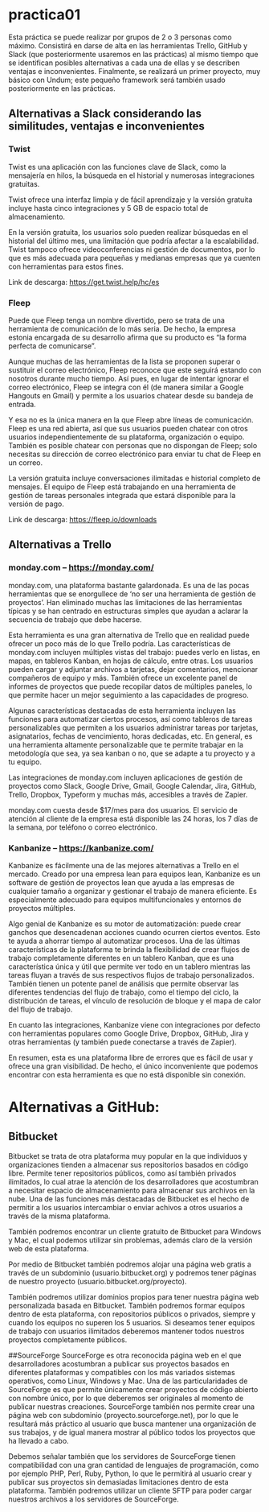 # practica01
Esta práctica se puede realizar por grupos de 2 o 3 personas como máximo. Consistirá en darse de alta en las herramientas Trello, GitHub y Slack (que posteriormente usaremos en las prácticas) al mismo tiempo que se identifican posibles alternativas a cada una de ellas y se describen ventajas e inconvenientes. Finalmente, se realizará un primer proyecto, muy básico con Undum; este pequeño framework será también usado posteriormente en las prácticas.

## Alternativas a Slack considerando las similitudes, ventajas e inconvenientes
### Twist
Twist es una aplicación con las funciones clave de Slack, como la mensajería en hilos, la búsqueda en el historial y numerosas integraciones gratuitas.

Twist ofrece una interfaz limpia y de fácil aprendizaje y la versión gratuita incluye hasta cinco integraciones y 5 GB de espacio total de almacenamiento.

En la versión gratuita, los usuarios solo pueden realizar búsquedas en el historial del último mes, una limitación que podría afectar a la escalabilidad. Twist tampoco ofrece videoconferencias ni gestión de documentos, por lo que es más adecuada para pequeñas y medianas empresas que ya cuenten con herramientas para estos fines.

Link de descarga: https://get.twist.help/hc/es

### Fleep
Puede que Fleep tenga un nombre divertido, pero se trata de una herramienta de comunicación de lo más seria. De hecho, la empresa estonia encargada de su desarrollo afirma que su producto es “la forma perfecta de comunicarse”.

Aunque muchas de las herramientas de la lista se proponen superar o sustituir el correo electrónico, Fleep reconoce que este seguirá estando con nosotros durante mucho tiempo. Así pues, en lugar de intentar ignorar el correo electrónico, Fleep se integra con él (de manera similar a Google Hangouts en Gmail) y permite a los usuarios chatear desde su bandeja de entrada.

Y esa no es la única manera en la que Fleep abre líneas de comunicación. Fleep es una red abierta, así que sus usuarios pueden chatear con otros usuarios independientemente de su plataforma, organización o equipo. También es posible chatear con personas que no dispongan de Fleep; solo necesitas su dirección de correo electrónico para enviar tu chat de Fleep en un correo.

La versión gratuita incluye conversaciones ilimitadas e historial completo de mensajes. El equipo de Fleep está trabajando en una herramienta de gestión de tareas personales integrada que estará disponible para la versión de pago.

Link de descarga: https://fleep.io/downloads


## Alternativas a Trello
### monday.com – https://monday.com/
monday.com, una plataforma bastante galardonada. Es una de las pocas herramientas que se enorgullece de ‘no ser una herramienta de gestión de proyectos’. Han eliminado muchas las limitaciones de las herramientas típicas y se han centrado en estructuras simples que ayudan a aclarar la secuencia de trabajo que debe hacerse.

Esta herramienta es una gran alternativa de Trello que en realidad puede ofrecer un poco más de lo que Trello podría. Las características de monday.com incluyen múltiples vistas del trabajo: puedes verlo en listas, en mapas, en tableros Kanban, en hojas de cálculo, entre otras. Los usuarios pueden cargar y adjuntar archivos a tarjetas, dejar comentarios, mencionar compañeros de equipo y más. También ofrece un excelente panel de informes de proyectos que puede recopilar datos de múltiples paneles, lo que permite hacer un mejor seguimiento a las capacidades de progreso.

Algunas características destacadas de esta herramienta incluyen las funciones para automatizar ciertos procesos, así como tableros de tareas personalizables que permiten a los usuarios administrar tareas por tarjetas, asignatarios, fechas de vencimiento, horas dedicadas, etc. En general, es una herramienta altamente personalizable que te permite trabajar en la metodología que sea, ya sea kanban o no, que se adapte a tu proyecto y a tu equipo.

Las integraciones de monday.com incluyen aplicaciones de gestión de proyectos como Slack, Google Drive, Gmail, Google Calendar, Jira, GitHub, Trello, Dropbox, Typeform y muchas más, accesibles a través de Zapier.

monday.com cuesta desde $17/mes para dos usuarios. El servicio de atención al cliente de la empresa está disponible las 24 horas, los 7 días de la semana, por teléfono o correo electrónico.

### Kanbanize – https://kanbanize.com/
Kanbanize es fácilmente una de las mejores alternativas a Trello en el mercado. Creado por una empresa lean para equipos lean, Kanbanize es un software de gestión de proyectos lean que ayuda a las empresas de cualquier tamaño a organizar y gestionar el trabajo de manera eficiente. Es especialmente adecuado para equipos multifuncionales y entornos de proyectos múltiples.

Algo genial de Kanbanize es su motor de automatización: puede crear ganchos que desencadenan acciones cuando ocurren ciertos eventos. Esto te ayuda a ahorrar tiempo al automatizar procesos. Una de las últimas características de la plataforma te brinda la flexibilidad de crear flujos de trabajo completamente diferentes en un tablero Kanban, que es una característica única y útil que permite ver todo en un tablero mientras las tareas fluyan a través de sus respectivos flujos de trabajo personalizados. También tienen un potente panel de análisis que permite observar las diferentes tendencias del flujo de trabajo, como el tiempo del ciclo, la distribución de tareas, el vínculo de resolución de bloque y el mapa de calor del flujo de trabajo.

En cuanto las integraciones, Kanbanize viene con integraciones por defecto con herramientas populares como Google Drive, Dropbox, GitHub, Jira y otras herramientas (y también puede conectarse a través de Zapier).

En resumen, esta es una plataforma libre de errores que es fácil de usar y ofrece una gran visibilidad. De hecho, el único inconveniente que podemos encontrar con esta herramienta es que no está disponible sin conexión.


# Alternativas a GitHub:
## Bitbucket

Bitbucket se trata de otra plataforma muy popular en la que individuos y organizaciones tienden a almacenar sus repositorios basados en código libre. Permite tener repositorios públicos, como así también privados ilimitados, lo cual atrae la atención de los desarrolladores que acostumbran a necesitar espacio de almacenamiento para almacenar sus archivos en la nube. Una de las funciones más destacadas de Bitbucket es el hecho de permitir a los usuarios intercambiar o enviar achivos a otros usuarios a través de la misma plataforma.

También podremos encontrar un cliente gratuito de Bitbucket para Windows y Mac, el cual podemos utilizar sin problemas, además claro de la versión web de esta plataforma.

Por medio de Bitbucket también podremos alojar una página web gratis a través de un subdominio (usuario.bitbucket.org) y podremos tener páginas de nuestro proyecto (usuario.bitbucket.org/proyecto).

También podremos utilizar dominios propios para tener nuestra página web personalizada basada en Bitbucket. También podremos formar equipos dentro de esta plataforma, con repositorios públicos o privados, siempre y cuando los equipos no superen los 5 usuarios. Si deseamos tener equipos de trabajo con usuarios ilimitados deberemos mantener todos nuestros proyectos completamente públicos.


##SourceForge
SourceForge es otra reconocida página web en el que desarrolladores acostumbran a publicar sus proyectos basados en diferentes plataformas y compatibles con los más variados sistemas operativos, como Linux, Windows y Mac. Una de las particularidades de SourceForge es que permite únicamente crear proyectos de código abierto con nombre único, por lo que deberemos ser originales al momento de publicar nuestras creaciones. SourceForge también nos permite crear una página web con subdominio (proyecto.sourceforge.net), por lo que le resultará más práctico al usuario que busca mantener una organización de sus trabajos, y de igual manera mostrar al público todos los proyectos que ha llevado a cabo.

Debemos señalar también que los servidores de SourceForge tienen compatibilidad con una gran cantidad de lenguajes de programación, como por ejemplo PHP, Perl, Ruby, Python, lo que le permitirá al usuario crear y publicar sus proyectos sin demasiadas limitaciones dentro de esta plataforma. También podremos utilizar un cliente SFTP para poder cargar nuestros archivos a los servidores de SourceForge.
